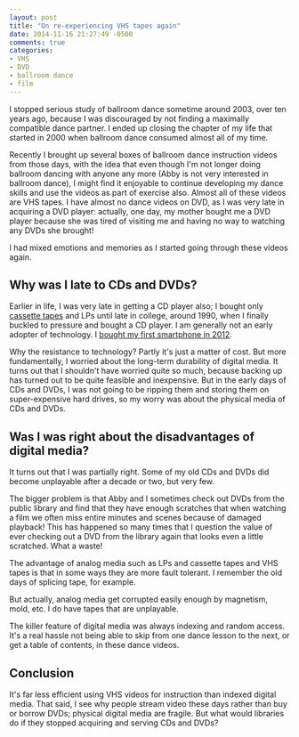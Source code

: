 ```yaml
---
layout: post
title: "On re-experiencing VHS tapes again"
date: 2014-11-16 21:27:49 -0500
comments: true
categories:
- VHS
- DVD
- ballroom dance
- film
---
```

I stopped serious study of ballroom dance sometime around 2003, over ten years ago, because I was discouraged by not finding a maximally compatible dance partner. I ended up closing the chapter of my life that started in 2000 when ballroom dance consumed almost all of my time.

Recently I brought up several boxes of ballroom dance instruction videos from those days, with the idea that even though I'm not longer doing ballroom dancing with anyone any more (Abby is not very interested in ballroom dance), I might find it enjoyable to continue developing my dance skills and use the videos as part of exercise also. Almost all of these videos are VHS tapes. I have almost no dance videos on DVD, as I was very late in acquiring a DVD player: actually, one day, my mother bought me a DVD player because she was tired of visiting me and having no way to watching any DVDs she brought!

I had mixed emotions and memories as I started going through these videos again.

<!--more-->

## Why was I late to CDs and DVDs?

Earlier in life, I was very late in getting a CD player also; I bought only [cassette tapes](/blog/2013/09/12/rip-ray-dolby-yes/) and LPs until late in college, around 1990, when I finally buckled to pressure and bought a CD player. I am generally not an early adopter of technology. I [bought my first smartphone in 2012](/blog/2012/03/22/paradox-i-will-observe-the-national-day-of-unplugging-but-just-bought-my-first-smartphone-this-week/).

Why the resistance to technology? Partly it's just a matter of cost. But more fundamentally, I worried about the long-term durability of digital media. It turns out that I shouldn't have worried quite so much, because backing up has turned out to be quite feasible and inexpensive. But in the early days of CDs and DVDs, I was not going to be ripping them and storing them on super-expensive hard drives, so my worry was about the physical media of CDs and DVDs.

## Was I was right about the disadvantages of digital media?

It turns out that I was partially right. Some of my old CDs and DVDs did become unplayable after a decade or two, but very few.

The bigger problem is that Abby and I sometimes check out DVDs from the public library and find that they have enough scratches that when watching a film we often miss entire minutes and scenes because of damaged playback! This has happened so many times that I question the value of ever checking out a DVD from the library again that looks even a little scratched. What a waste!

The advantage of analog media such as LPs and cassette tapes and VHS tapes is that in some ways they are more fault tolerant. I remember the old days of splicing tape, for example.

But actually, analog media get corrupted easily enough by magnetism, mold, etc. I do have tapes that are unplayable.

The killer feature of digital media was always indexing and random access. It's a real hassle not being able to skip from one dance lesson to the next, or get a table of contents, in these dance videos.

## Conclusion

It's far less efficient using VHS videos for instruction than indexed digital media. That said, I see why people stream video these days rather than buy or borrow DVDs; physical digital media are fragile. But what would libraries do if they stopped acquiring and serving CDs and DVDs?
